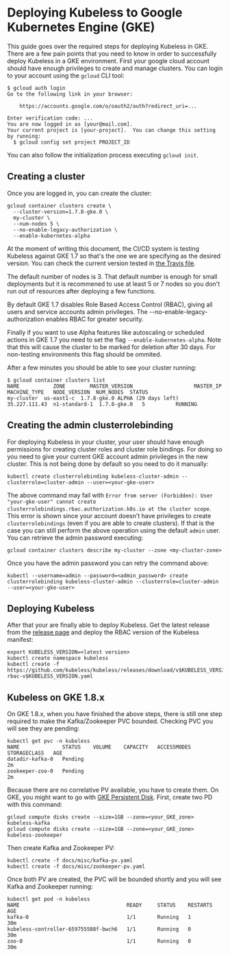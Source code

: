 # Deploying Kubeless to Google Kubernetes Engine (GKE)

This guide goes over the required steps for deploying Kubeless in GKE. There are a few pain points that you need to know in order to successfully deploy Kubeless in a GKE environment. First your google cloud account should have enough privileges to create and manage clusters. You can login to your account using the `gcloud` CLI tool:

```
$ gcloud auth login
Go to the following link in your browser:

    https://accounts.google.com/o/oauth2/auth?redirect_uri=...

Enter verification code: ...
You are now logged in as [your@mail.com].
Your current project is [your-project].  You can change this setting by running:
  $ gcloud config set project PROJECT_ID
```

You can also follow the initialization process executing `gcloud init`.

## Creating a cluster

Once you are logged in, you can create the cluster:

```
gcloud container clusters create \
  --cluster-version=1.7.8-gke.0 \
  my-cluster \
  --num-nodes 5 \
  --no-enable-legacy-authorization \
  --enable-kubernetes-alpha
```

At the moment of writing this document, the CI/CD system is testing Kubeless against GKE 1.7 so that's the one we are specifying as the desired version. You can check the current version tested in [the Travis file](../.travis.yml).

The default number of nodes is 3. That default number is enough for small deployments but it is recommened to use at least 5 or 7 nodes so you don't run out of resources after deploying a few functions.

By default GKE 1.7 disables Role Based Access Control (RBAC), giving all users and service accounts admin privileges. The --no-enable-legacy-authorization enables RBAC for greater security.

Finally if you want to use Alpha features like autoscaling or scheduled actions in GKE 1.7 you need to set the flag `--enable-kubernetes-alpha`. Note that this will cause the cluster to be marked for deletion after 30 days. For non-testing environments this flag should be ommited.

After a few minutes you should be able to see your cluster running:
```
$ gcloud container clusters list
NAME           ZONE        MASTER_VERSION                    MASTER_IP      MACHINE_TYPE   NODE_VERSION  NUM_NODES  STATUS
my-cluster  us-east1-c  1.7.8-gke.0 ALPHA (29 days left)  35.227.111.43  n1-standard-1  1.7.8-gke.0   5          RUNNING
```

## Creating the admin clusterrolebinding

For deploying Kubeless in your cluster, your user should have enough permissions for creating cluster roles and cluster role bindings. For doing so you need to give your current GKE account admin privileges in the new cluster. This is not being done by default so you need to do it manually:

```
kubectl create clusterrolebinding kubeless-cluster-admin --clusterrole=cluster-admin --user=<your-gke-user>
```

The above command may fail with `Error from server (Forbidden): User "your-gke-user" cannot create clusterrolebindings.rbac.authorization.k8s.io at the cluster scope`. This error is shown since your account doesn't have privileges to create `clusterrolebindings` (even if you are able to create clusters). If that is the case you can still perform the above operation using the default `admin` user. You can retrieve the admin password executing:

```
gcloud container clusters describe my-cluster --zone <my-cluster-zone>
```

Once you have the admin password you can retry the command above:

```
kubectl --username=admin --password=<admin_password> create clusterrolebinding kubeless-cluster-admin --clusterrole=cluster-admin --user=<your-gke-user>
```

## Deploying Kubeless

After that your are finally able to deploy Kubeless. Get the latest release from the [release page](https://github.com/kubeless/kubeless/releases) and deploy the RBAC version of the Kubeless manifest:

```
export KUBELESS_VERSION=<latest version>
kubectl create namespace kubeless
kubectl create -f https://github.com/kubeless/kubeless/releases/download/v$KUBELESS_VERSION/kubeless-rbac-v$KUBELESS_VERSION.yaml
```

## Kubeless on GKE 1.8.x

On GKE 1.8.x, when you have finished the above steps, there is still one step required to make the Kafka/Zookeeper PVC bounded. Checking PVC you will see they are pending:

```
kubectl get pvc -n kubeless
NAME              STATUS    VOLUME    CAPACITY   ACCESSMODES   STORAGECLASS   AGE
datadir-kafka-0   Pending                                                     2m
zookeeper-zoo-0   Pending                                                     2m
```

Because there are no correlative PV available, you have to create them. On GKE, you might want to go with [GKE Persistent Disk](https://kubernetes.io/docs/concepts/storage/volumes/#gcepersistentdisk). First, create two PD with this command:

```
gcloud compute disks create --size=1GB --zone=<your_GKE_zone> kubeless-kafka
gcloud compute disks create --size=1GB --zone=<your_GKE_zone> kubeless-zookeeper
```

Then create Kafka and Zookeeper PV:

```
kubectl create -f docs/misc/kafka-pv.yaml
kubectl create -f docs/misc/zookeeper-pv.yaml
```

Once both PV are created, the PVC will be bounded shortly and you will see Kafka and Zookeeper running:

```
kubectl get pod -n kubeless
NAME                                   READY     STATUS    RESTARTS   AGE
kafka-0                                1/1       Running   1          30m
kubeless-controller-659755588f-bwch6   1/1       Running   0          30m
zoo-0                                  1/1       Running   0          30m
```
